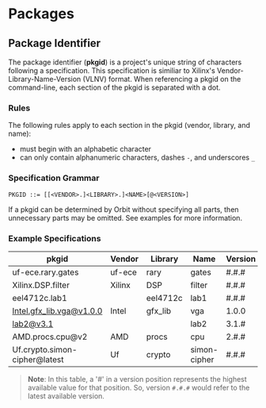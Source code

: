 # Packages

## Package Identifier

The package identifier (__pkgid__) is a project's unique string of characters following a specification. This specification is similiar to Xilinx's Vendor-Library-Name-Version (VLNV) format. When referencing a pkgid on the command-line, each section of the pkgid is separated with a dot.

### Rules

The following rules apply to each section in the pkgid (vendor, library, and name):

- must begin with an alphabetic character
- can only contain alphanumeric characters, dashes `-`, and underscores `_`

### Specification Grammar

```
PKGID ::= [[<VENDOR>.]<LIBRARY>.]<NAME>[@<VERSION>]
```

If a pkgid can be determined by Orbit without specifying all parts, then unnecessary parts may be omitted. See examples for more information.



### Example Specifications
| pkgid                       | Vendor | Library | Name         | Version
| -                           | -      | -       | -            | -       
uf-ece.rary.gates             | uf-ece | rary    | gates        | #.#.#
Xilinx.DSP.filter             | Xilinx | DSP     | filter       | #.#.#
eel4712c.lab1                 |        | eel4712c| lab1         | #.#.#
Intel.gfx_lib.vga@v1.0.0      | Intel  | gfx_lib | vga          | 1.0.0
lab2@v3.1                     |        |         | lab2         | 3.1.#
AMD.procs.cpu@v2              | AMD    | procs   | cpu          | 2.#.#
Uf.crypto.simon-cipher@latest | Uf     | crypto  | simon-cipher | #.#.#

> __Note__: In this table, a '#' in a version position represents the highest available value for that position. So, version `#.#.#` would refer to the latest available version.
